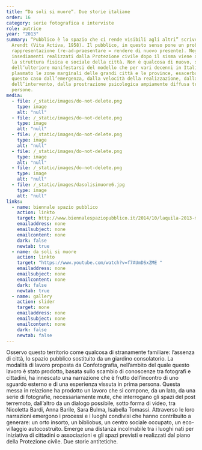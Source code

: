 ```yaml
---
title: “Da soli si muore”. Due storie italiane
order: 16
category: serie fotografica e interviste
role: autrice
year: "2013"
summary: “Pubblico è lo spazio che ci rende visibili agli altri” scrive Hannah
  Arendt (Vita Activa, 1958). Il pubblico, in questo senso pone un problema di
  rappresentazione (re-ad-praesentare = rendere di nuovo presente). Negli
  insediamenti realizzati dalla Protezione civile dopo il sisma viene a mancare
  la struttura fisica e sociale della città. Non è qualcosa di nuovo, si tratta
  dell’ulteriore manifestarsi del modello che per vari decenni in Italia ha
  plasmato le zone marginali delle grandi città e le province, esacerbato in
  questo caso dall’emergenza, dalla velocità della realizzazione, dalla scala
  dell’intervento, dalla prostrazione psicologica ampiamente diffusa tra le
  persone.
media:
  - file: /_static/images/do-not-delete.png
    type: image
    alt: "null"
  - file: /_static/images/do-not-delete.png
    type: image
    alt: "null"
  - file: /_static/images/do-not-delete.png
    type: image
    alt: "null"
  - file: /_static/images/do-not-delete.png
    type: image
    alt: "null"
  - file: /_static/images/do-not-delete.png
    type: image
    alt: "null"
  - file: /_static/images/dasolisimuore6.jpg
    type: image
    alt: "null"
links:
  - name: biennale spazio pubblico
    action: linkto
    target: http://www.biennalespaziopubblico.it/2014/10/laquila-2013-metodi-e-pratiche-di-interazione-nel-territorio/
    emailaddress: none
    emailsubject: none
    emailcontent: none
    dark: false
    newtab: true
  - name: da soli si muore
    action: linkto
    target: "https://www.youtube.com/watch?v=f7AUmDSxZME "
    emailaddress: none
    emailsubject: none
    emailcontent: none
    dark: false
    newtab: true
  - name: gallery
    action: slider
    target: none
    emailaddress: none
    emailsubject: none
    emailcontent: none
    dark: false
    newtab: false
---
```

Osservo questo territorio come qualcosa di stranamente familiare: l’assenza di città, lo spazio pubblico sostituito da un giardino consolatorio. La modalità di lavoro proposta da Confotografia, nell’ambito del quale questo lavoro è stato prodotto, basata sullo scambio di conoscenze tra fotografi e cittadini, ha innescato una narrazione che è frutto dell’incontro di uno sguardo esterno e di una esperienza vissuta in prima persona. Questa messa in relazione ha prodotto un lavoro che si compone, da un lato, da una serie di fotografie, necessariamente mute, che interrogano gli spazi del post terremoto, dall’altro da un dialogo possibile, sotto forma di video, tra Nicoletta Bardi, Anna Barile, Sara Bulma, Isabella Tomassi. Attraverso le loro narrazioni emergono i processi e i luoghi condivisi che hanno contribuito a generare: un orto insorto, un bibliobus, un centro sociale occupato, un eco-villaggio autocostruito. Emerge una distanza incolmabile tra i luoghi nati per iniziativa di cittadini o associazioni e gli spazi previsti e realizzati dal piano della Protezione civile. Due storie antitetiche.
